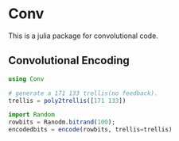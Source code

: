 # Conv

This is a julia package for convolutional code.

## Convolutional Encoding

```julia
using Conv

# generate a 171 133 trellis(no feedback).
trellis = poly2trellis([171 133])

import Random
rowbits = Ranodm.bitrand(100);
encodedbits = encode(rowbits, trellis=trellis)
```


